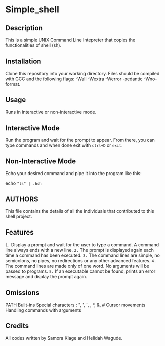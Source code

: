 # Simple_shell

## Description
This is a simple UNIX Command Line Intepreter that copies the functionalities of shell (sh).

## Installation
Clone this repository into your working directory. Files should be compiled with GCC and the following flags: -Wall -Wextra -Werror -pedantic -Wno-format.

## Usage
Runs in  interactive or non-interactive mode.

## Interactive Mode
Run the program and wait for the prompt to appear. From there, you can type commands and when done exit with `ctrl+D` or `exit`.

## Non-Interactive Mode
Echo your desired command and pipe it into the program like this:

echo `"ls" | .hsh`

## AUTHORS
This file contains the details of all the individuals that contributed to this shell project.

## Features
`1.` Display a prompt and wait for the user to type a command. A command line always ends with a new line.
`2.` The prompt is displayed again each time a command has been executed.
`3.` The command lines are simple, no semicolons, no pipes, no redirections or any other advanced features.
`4.` The command lines are made only of one word. No arguments will be passed to programs.
`5.` If an executable cannot be found, prints an error message and display the prompt again.

## Omissions
PATH
Built-ins
Special characters : ", ', `, \, *, &, #
Cursor movements
Handling commands with arguments

## Credits
All codes written by Samora Kiage and Helidah Wagude.
